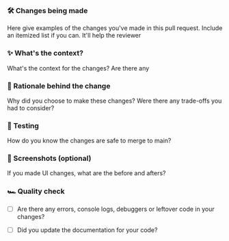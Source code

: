 ### 🛠 Changes being made
Here give examples of the changes you've made in this pull request. Include an itemized list if you can. It'll help the reviewer

### ✨ What's the context?
What's the context for the changes? Are there any

### 🧠 Rationale behind the change
Why did you choose to make these changes? Were there any trade-offs you had to consider? 

### 🧪 Testing
How do you know the changes are safe to merge to main?

### 📸 Screenshots (optional)
If you made UI changes, what are the before and afters?

### 🏎 Quality check

- [ ] Are there any errors, console logs, debuggers or leftover code in your changes?

- [ ] Did you update the documentation for your code?
